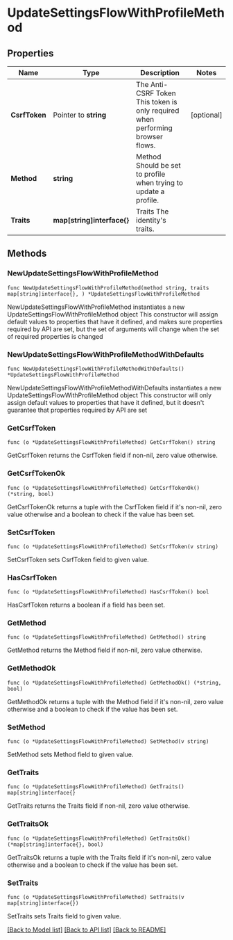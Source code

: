 # UpdateSettingsFlowWithProfileMethod

## Properties

Name | Type | Description | Notes
------------ | ------------- | ------------- | -------------
**CsrfToken** | Pointer to **string** | The Anti-CSRF Token  This token is only required when performing browser flows. | [optional] 
**Method** | **string** | Method  Should be set to profile when trying to update a profile. | 
**Traits** | **map[string]interface{}** | Traits  The identity&#39;s traits. | 

## Methods

### NewUpdateSettingsFlowWithProfileMethod

`func NewUpdateSettingsFlowWithProfileMethod(method string, traits map[string]interface{}, ) *UpdateSettingsFlowWithProfileMethod`

NewUpdateSettingsFlowWithProfileMethod instantiates a new UpdateSettingsFlowWithProfileMethod object
This constructor will assign default values to properties that have it defined,
and makes sure properties required by API are set, but the set of arguments
will change when the set of required properties is changed

### NewUpdateSettingsFlowWithProfileMethodWithDefaults

`func NewUpdateSettingsFlowWithProfileMethodWithDefaults() *UpdateSettingsFlowWithProfileMethod`

NewUpdateSettingsFlowWithProfileMethodWithDefaults instantiates a new UpdateSettingsFlowWithProfileMethod object
This constructor will only assign default values to properties that have it defined,
but it doesn't guarantee that properties required by API are set

### GetCsrfToken

`func (o *UpdateSettingsFlowWithProfileMethod) GetCsrfToken() string`

GetCsrfToken returns the CsrfToken field if non-nil, zero value otherwise.

### GetCsrfTokenOk

`func (o *UpdateSettingsFlowWithProfileMethod) GetCsrfTokenOk() (*string, bool)`

GetCsrfTokenOk returns a tuple with the CsrfToken field if it's non-nil, zero value otherwise
and a boolean to check if the value has been set.

### SetCsrfToken

`func (o *UpdateSettingsFlowWithProfileMethod) SetCsrfToken(v string)`

SetCsrfToken sets CsrfToken field to given value.

### HasCsrfToken

`func (o *UpdateSettingsFlowWithProfileMethod) HasCsrfToken() bool`

HasCsrfToken returns a boolean if a field has been set.

### GetMethod

`func (o *UpdateSettingsFlowWithProfileMethod) GetMethod() string`

GetMethod returns the Method field if non-nil, zero value otherwise.

### GetMethodOk

`func (o *UpdateSettingsFlowWithProfileMethod) GetMethodOk() (*string, bool)`

GetMethodOk returns a tuple with the Method field if it's non-nil, zero value otherwise
and a boolean to check if the value has been set.

### SetMethod

`func (o *UpdateSettingsFlowWithProfileMethod) SetMethod(v string)`

SetMethod sets Method field to given value.


### GetTraits

`func (o *UpdateSettingsFlowWithProfileMethod) GetTraits() map[string]interface{}`

GetTraits returns the Traits field if non-nil, zero value otherwise.

### GetTraitsOk

`func (o *UpdateSettingsFlowWithProfileMethod) GetTraitsOk() (*map[string]interface{}, bool)`

GetTraitsOk returns a tuple with the Traits field if it's non-nil, zero value otherwise
and a boolean to check if the value has been set.

### SetTraits

`func (o *UpdateSettingsFlowWithProfileMethod) SetTraits(v map[string]interface{})`

SetTraits sets Traits field to given value.



[[Back to Model list]](../README.md#documentation-for-models) [[Back to API list]](../README.md#documentation-for-api-endpoints) [[Back to README]](../README.md)


